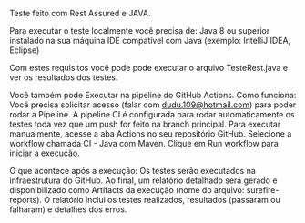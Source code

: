 Teste feito com Rest Assured e JAVA.

Para executar o teste localmente você precisa de:
  Java 8 ou superior instalado na sua máquina
  IDE compatível com Java (exemplo: IntelliJ IDEA, Eclipse)

Com estes requisitos você pode pode executar o arquivo TesteRest.java e ver os resultados dos testes.

Você também pode Executar na pipeline do GitHub Actions.
Como funciona:
  Você precisa solicitar acesso (falar com dudu.109@hotmail.com) para poder rodar a Pipeline.
  A pipeline CI é configurada para rodar automaticamente os testes toda vez que um push for feito na branch principal.
  Para executar manualmente, acesse a aba Actions no seu repositório GitHub.
  Selecione a workflow chamada CI - Java com Maven.
  Clique em Run workflow para iniciar a execução.
  
O que acontece após a execução:
  Os testes serão executados na infraestrutura do GitHub.
  Ao final, um relatório detalhado será gerado e disponibilizado como Artifacts da execução (nome do arquivo: surefire-reports).
  O relatório inclui os testes realizados, resultados (passaram ou falharam) e detalhes dos erros.

